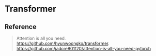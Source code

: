 # Transformer

## Reference
  >Attention is all you need.
  >https://github.com/hyunwoongko/transformer. 
  >https://github.com/jadore801120/attention-is-all-you-need-pytorch
  >
